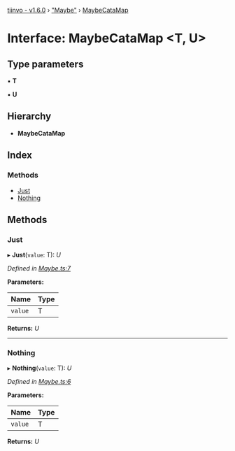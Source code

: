 [tiinvo - v1.6.0](../README.md) › ["Maybe"](../modules/_maybe_.md) › [MaybeCataMap](_maybe_.maybecatamap.md)

# Interface: MaybeCataMap <**T, U**>

## Type parameters

▪ **T**

▪ **U**

## Hierarchy

* **MaybeCataMap**

## Index

### Methods

* [Just](_maybe_.maybecatamap.md#just)
* [Nothing](_maybe_.maybecatamap.md#nothing)

## Methods

###  Just

▸ **Just**(`value`: T): *U*

*Defined in [Maybe.ts:7](https://github.com/OctoD/tiinvo/blob/52c8484/src/Maybe.ts#L7)*

**Parameters:**

Name | Type |
------ | ------ |
`value` | T |

**Returns:** *U*

___

###  Nothing

▸ **Nothing**(`value`: T): *U*

*Defined in [Maybe.ts:6](https://github.com/OctoD/tiinvo/blob/52c8484/src/Maybe.ts#L6)*

**Parameters:**

Name | Type |
------ | ------ |
`value` | T |

**Returns:** *U*
